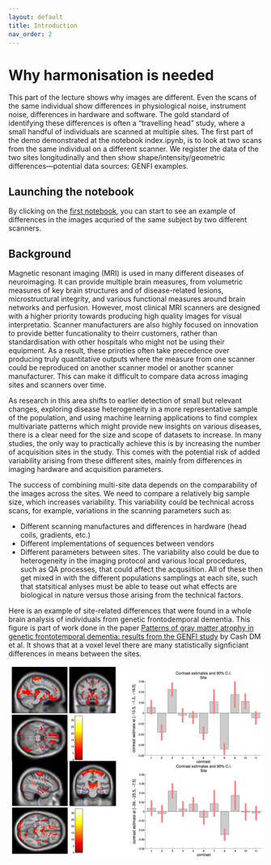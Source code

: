 ```yaml
---
layout: default
title: Introduction
nav_order: 2
---
```


# Why harmonisation is needed 
This part of the lecture shows why images are different. Even the scans of the same individual show differences in physiological noise, instrument noise, differences in hardware and software. The gold standard of identifying these differences is often a “travelling head” study, where a small handful of individuals are scanned at multiple sites. The first part of the demo demonstrated at the notebook index.ipynb, is to look at two scans from the same individual on a different scanner. We register the data of the two sites longitudinally  and then show shape/intensity/geometric differences—potential data sources: GENFI examples. 

## Launching the notebook
By clicking on the [first notebook](https://mybinder.org/v2/gh/HealthBioscienceIDEAS/demon-imaging-harmonisation/HEAD?urlpath=lab/tree/index.ipynb), you can start to see an example of differences in the images acquried of the same subject by two different scanners.

## Background
Magnetic resonant imaging (MRI) is used in many different diseases of neuroimaging. It can provide multiple brain measures, from volumetric measures of key brain structures and of disease-related lesions, microstructural integrity, and various functional measures around brain networks and perfusion. However, most clinical MRI scanners are designed with a higher priority towards producing high quality images for visual interpretatio. Scanner manufacturers are also highly focused on innovation to provide better funcationality to theirr customers, rather than standardisation with other hospitals who might not be using their equipment. As a result, these priroties often take precedence over producing truly quantitative outputs where the measure from one scanner could be reproduced on another scanner model or another scanner manufacturer. This can make it difficult to compare data across imaging sites and scanners over time. 

As research in this area shifts to earlier detection of small but relevant changes, exploring disease heterogeneity in a more representative sample of the population, and using machine learning applications to find complex multivariate patterns which might provide new insights on various diseases, there is a clear need for the size and scope of datasets to increase. In many studies, the only way to practically achieve this is by increasing the number of acquisition sites in the study. This comes with the potential risk of added variability arising from these different sites, mainly from differences in imaging hardware and acquisition parameters.   

The success of combining multi-site data depends on the comparability of the images across the sites. We need to compare a relatively big sample size, which increases variability. 
This variability could be technical across scans, for example, variations in the scanning parameters such as:
*	Different scanning manufactures and differences in  hardware (head coils, gradients, etc.) 
*	Different implementations of sequences between vendors
*	Different parameters between sites.
The variability also could be due to heterogeneity in the imaging protocol and various local procedures, such as QA processes, that could affect the acqusiition. All of these then get mixed in with the different populations samplings at each site, such that statsitical anlyses must be able to tease out what effects are biological in nature versus those arising from the technical factors.

Here is an example of site-related differences that were found in a whole brain analysis of individuals from genetic frontodemporal dementia. This figure is part of work done in the paper [Patterns of gray matter atrophy in genetic frontotemporal dementia: results from the GENFI study](https://doi.org/10.1016/j.neurobiolaging.2017.10.008) by Cash DM et al. It shows that at a voxel level there are many statistically signficiant differences in means between the sites.

![](assets/vbm_site_differences.png)

